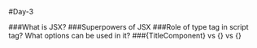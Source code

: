 #Day-3

###What is JSX?
###Superpowers of JSX
###Role of type tag in script tag? What options can be used in it?
###{TitleComponent} vs {<TitleComponent/>} vs {<TitleComponent><TitleComponent/>}
